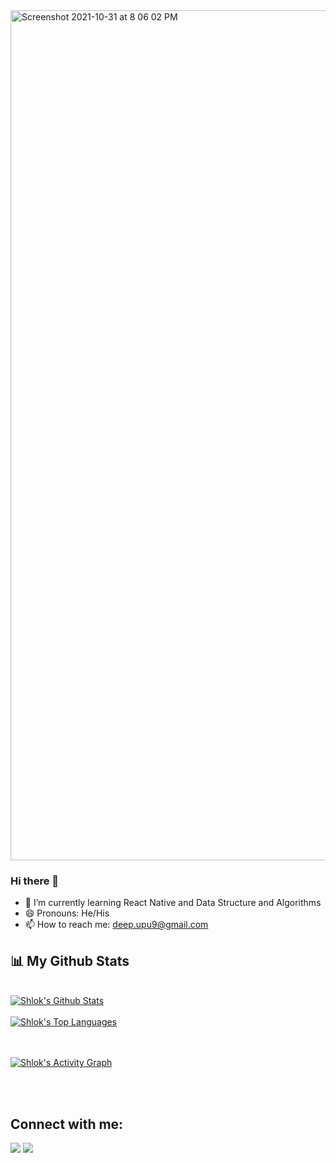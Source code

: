 <img width="1360" alt="Screenshot 2021-10-31 at 8 06 02 PM" src="https://user-images.githubusercontent.com/83498152/139588686-d2a7e4a7-7c75-4672-93d1-7f7c81e001d7.png">

### Hi there 👋

- 🌱 I’m currently learning React Native and Data Structure and Algorithms
- 😄 Pronouns: He/His
- 📫 How to reach me: deep.upu9@gmail.com

## 📊 My Github Stats

  <br/>
    <a href="https://github.com/oops-shlok/github-readme-stats"><img alt="Shlok's Github Stats" src="https://github-readme-stats.vercel.app/api?username=oops-shlok&show_icons=true&count_private=true&theme=react&hide_border=true&bg_color=0D1117" /></a>
    <br/>
    <br/>
  <a href="https://github.com/oops-shlok/github-readme-stats"><img alt="Shlok's Top Languages" src="https://github-readme-stats.vercel.app/api/top-langs/?username=oops-shlok&langs_count=8&count_private=true&layout=compact&theme=onedark&hide_border=true&bg_color=0D1117" /></a>
  <br/>
  


<br/>
<br/>

<a href="https://github.com/oops-shlok/github-readme-activity-graph"><img alt="Shlok's Activity Graph" src="https://activity-graph.herokuapp.com/graph?username=oops-shlok&bg_color=0D1117&color=5BCDEC&line=5BCDEC&point=FFFFFF&hide_border=true" /></a>

<br/>
<br/>

## Connect with me:
<p align="left">

<a href = "https://www.linkedin.com/in/shlok-upadhyay-521065104/"><img src="https://img.icons8.com/external-justicon-flat-justicon/64/000000/external-linkedin-social-media-justicon-flat-justicon.png"/></a>
<a href = "https://www.instagram.com/shlok_.upadhyay/"><img src="https://img.icons8.com/fluent/48/000000/instagram-new.png"/></a>

